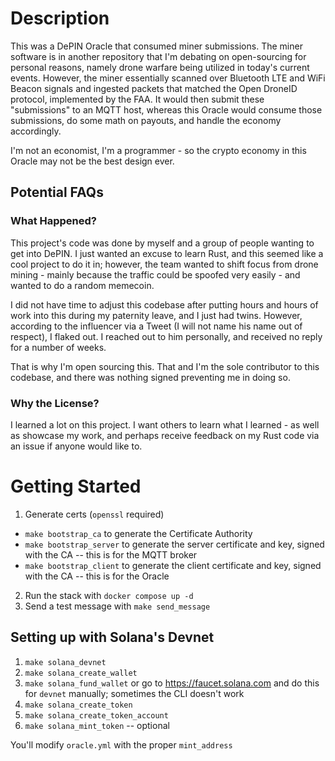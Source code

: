 # Description

This was a DePIN Oracle that consumed miner submissions. The miner software is in another repository that I'm debating on open-sourcing for personal reasons, namely drone warfare being utilized in today's current events. However, the miner essentially scanned over Bluetooth LTE and WiFi Beacon signals and ingested packets that matched the Open DroneID protocol, implemented by the FAA. It would then submit these "submissions" to an MQTT host, whereas this Oracle would consume those submissions, do some math on payouts, and handle the economy accordingly.

I'm not an economist, I'm a programmer - so the crypto economy in this Oracle may not be the best design ever.

## Potential FAQs

### What Happened?

This project's code was done by myself and a group of people wanting to get into DePIN. I just wanted an excuse to learn Rust, and this seemed like a cool project to do it in; however, the team wanted to shift focus from drone mining - mainly because the traffic could be spoofed very easily - and wanted to do a random memecoin.

I did not have time to adjust this codebase after putting hours and hours of work into this during my paternity leave, and I just had twins. However, according to the influencer via a Tweet (I will not name his name out of respect), I flaked out. I reached out to him personally, and received no reply for a number of weeks.

That is why I'm open sourcing this. That and I'm the sole contributor to this codebase, and there was nothing signed preventing me in doing so.

### Why the License?

I learned a lot on this project. I want others to learn what I learned - as well as showcase my work, and perhaps receive feedback on my Rust code via an issue if anyone would like to.

# Getting Started

1. Generate certs (`openssl` required)
  - `make bootstrap_ca` to generate the Certificate Authority
  - `make bootstrap_server` to generate the server certificate and key, signed with the CA -- this is for the MQTT broker
  - `make bootstrap_client` to generate the client certificate and key, signed with the CA -- this is for the Oracle

2. Run the stack with `docker compose up -d`
3. Send a test message with `make send_message`

## Setting up with Solana's Devnet

1. `make solana_devnet`
2. `make solana_create_wallet`
3. `make solana_fund_wallet` or go to https://faucet.solana.com and do this for `devnet` manually; sometimes the CLI doesn't work
4. `make solana_create_token`
5. `make solana_create_token_account`
6. `make solana_mint_token` -- optional

You'll modify `oracle.yml` with the proper `mint_address`
